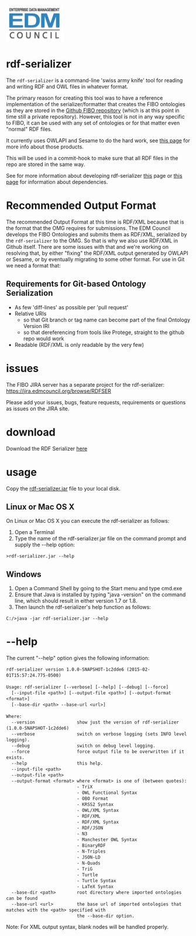 ![EDM Council Logo](etc/image/edmc-logo.jpg)

# rdf-serializer

The `rdf-serializer` is a command-line 'swiss army knife' tool for reading and writing RDF and OWL files in whatever format.

The primary reason for creating this tool was to have a reference implementation of the serializer/formatter that creates the FIBO ontologies as they are stored in the [Github FIBO repository](https://github.com/edmcouncil/fibo) (which is at this point in time still a private repository). However, this tool is not in any way specific to FIBO, it can be used with any set of ontologies or for that matter even "normal" RDF files.

It currently uses OWLAPI and Sesame to do the hard work, see [this page](docs/dependencies.md) for more info about those products.

This will be used in a commit-hook to make sure that all RDF files in the repo are stored in the same way.

See for more information about developing rdf-serializer [this](docs/develop.md) page or [this page](docs/dependencies.md) for information about dependencies.

# Recommended Output Format

The recommended Output Format at this time is RDF/XML because that is the format that the OMG requires for submissions. The EDM Council develops the FIBO Ontologies and submits them as RDF/XML, serialized by the `rdf-serializer` to the OMG. So that is why we also use RDF/XML in Github itself. There are some issues with that and we're working on resolving that, by either "fixing" the RDF/XML output generated by OWLAPI or Sesame, or by eventually migrating to some other format. For use in Git we need a format that:

## Requirements for Git-based Ontology Serialization

- As few 'diff-lines' as possible per 'pull request'
- Relative URIs
  - so that Git branch or tag name can become part of the final Ontology Version IRI
  - so that dereferencing from tools like Protege, straight to the github repo would work
- Readable (RDF/XML is only readable by the very few)

# issues

The FIBO JIRA server has a separate project for the rdf-serializer: https://jira.edmcouncil.org/browse/RDFSER

Please add your issues, bugs, feature requests, requirements or questions as issues on the JIRA site.

# download

Download the RDF Serializer [here](https://jenkins.edmcouncil.org/job/rdf-serializer-build/lastSuccessfulBuild/artifact/target/scala-2.11/rdf-serializer.jar)

# usage

Copy the [rdf-serializer.jar](https://jenkins.edmcouncil.org/job/rdf-serializer-build/lastSuccessfulBuild/artifact/target/scala-2.11/rdf-serializer.jar) file to your local disk.

## Linux or Mac OS X

On Linux or Mac OS X you can execute the rdf-serializer
as follows:

1. Open a Terminal
2. Type the name of the rdf-serializer.jar file on the command prompt and supply the --help option:
```
>rdf-serializer.jar --help
```

## Windows

1. Open a Command Shell by going to the Start menu and type cmd.exe
2. Ensure that Java is installed by typing "java -version" on the command line, which should result in
   either version 1.7 or 1.8.
3. Then launch the rdf-serializer's help function as follows:
```
C:/>java -jar rdf-serializer.jar --help
```

# --help

The current "--help" option gives the following information:

```
rdf-serializer version 1.0.0-SNAPSHOT-1c2dde6 (2015-02-01T15:57:24.775-0500)

Usage: rdf-serializer [--verbose] [--help] [--debug] [--force]
  [--input-file <path>] [--output-file <path>] [--output-format <format>]
  [--base-dir <path> --base-url <url>]

Where:
  --version                show just the version of rdf-serializer (1.0.0-SNAPSHOT-1c2dde6)
  --verbose                switch on verbose logging (sets INFO level logging).
  --debug                  switch on debug level logging.
  --force                  force output file to be overwritten if it exists.
  --help                   this help.
  --input-file <path>
  --output-file <path>
  --output-format <format> where <format> is one of (between quotes): 
                           - TriX
                           - OWL Functional Syntax
                           - OBO Format
                           - KRSS2 Syntax
                           - OWL/XML Syntax
                           - RDF/XML
                           - RDF/XML Syntax
                           - RDF/JSON
                           - N3
                           - Manchester OWL Syntax
                           - BinaryRDF
                           - N-Triples
                           - JSON-LD
                           - N-Quads
                           - TriG
                           - Turtle
                           - Turtle Syntax
                           - LaTeX Syntax
  --base-dir <path>        root directory where imported ontologies can be found
  --base-url <url>         the base url of imported ontologies that matches with the <path> specified with
                           the --base-dir option.

```

Note: For XML output syntax, blank nodes will be handled properly.
